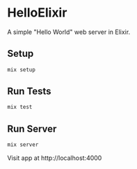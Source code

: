 # HelloElixir

A simple "Hello World" web server in Elixir.

## Setup

```bash
mix setup
```

## Run Tests

```bash
mix test
```

## Run Server

```bash
mix server
```

Visit app at http://localhost:4000
